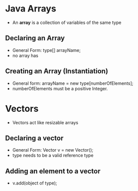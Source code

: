 # Java Arrays
- An **array** is a collection of variables of the same type

## Declaring an Array
- General Form: type[] arrayName;
- no array has

## Creating an Array (Instantiation)
- General form:  arrayName = new type[numberOfElements];
- numberOfElements must be a positive Integer.

# Vectors
- Vectors act like resizable arrays

## Declaring a vector
- General Form: Vector<type> v = new Vector();
- type needs to be a valid reference type

## Adding an element to a vector
- v.add(object of type);
